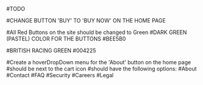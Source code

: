 #TODO

#CHANGE BUTTON 'BUY' TO 'BUY NOW' ON THE HOME PAGE


#All Red Buttons on the site should be changed to Green
#DARK GREEN (PASTEL) COLOR FOR THE BUTTONS
#BEE5B0

#BRITISH RACING GREEN
#004225


#Create a hoverDropDown menu for the 'About' button on the home page
#should be next to the cart icon
#should have the following options:
#About
#Contact
#FAQ
#Security
#Careers
#Legal